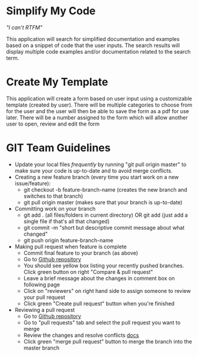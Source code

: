 # Simplify My Code
<i>"I can't RTFM"</i>
<p>This application will search for simplified documentation and examples based on a snippet of code that the user inputs. The search results will display multiple code examples and/or documentation related to the search term.</p>

# Create My Template
<p>This application will create a form based on user input using a customizable template (created by user). There will be multiple categories to choose from for the user and the user will then be able to save the form as a pdf for use later. There will be a number assigned to the form which will allow another user to open, review and edit the form</p>

# GIT Team Guidelines  

* Update your local files <i> frequently </i> by running "git pull origin master" to make sure your code is up-to-date and to avoid merge conflicts.
* Creating a new feature branch (every time you start work on a new issue/feature):
  - git checkout -b feature-branch-name (creates the new branch and switches to that branch)
  - git pull origin master (makes sure that your branch is up-to-date)
* Committing work on your branch
  - git add .  (all files/folders in current directory) OR  git add <filename> (just add a single file if that's all that changed)
  - git commit -m "short but descriptive commit message about what changed"
  - git push origin feature-branch-name
* Making pull request when feature is complete
  - Commit final feature to your branch (as above)
  - Go to [Github repository](https://github.com/rdhenderson/rtfm)
  - You should see yellow box listing your recently pushed branches.  Click green button on right "Compare & pull request"
  - Leave a brief message about the changes in comment box on following page
  - Click on "reviewers" on right hand side to assign someone to review your pull request
  - Click green "Create pull request" button when you're finished
* Reviewing a pull request
  - Go to [Github repository](https://github.com/rdhenderson/rtfm)
  - Go to "pull requests" tab and select the pull request you want to merge
  - Review the changes and resolve conflicts [docs](https://help.github.com/articles/resolving-a-merge-conflict-on-github/)
  - Click green "merge pull request" button to merge the branch into the master branch
